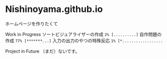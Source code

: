 # Nishinoyama.github.io
ホームページを作りたくて

Work in Progress
ソートビジュアライザーの作成 `2% [..........]`
自作問題の作成 `77% [*******...]`
入力の出力のやつの特殊反応 `1% [*..................`

Project in Future
（まだ）ないです。